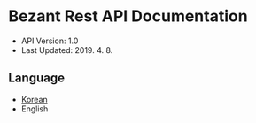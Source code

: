 # Bezant Rest API Documentation
* API Version: 1.0
* Last Updated: 2019. 4. 8.

## Language
* [Korean](bezant-api-guide_kr.md)
* English
